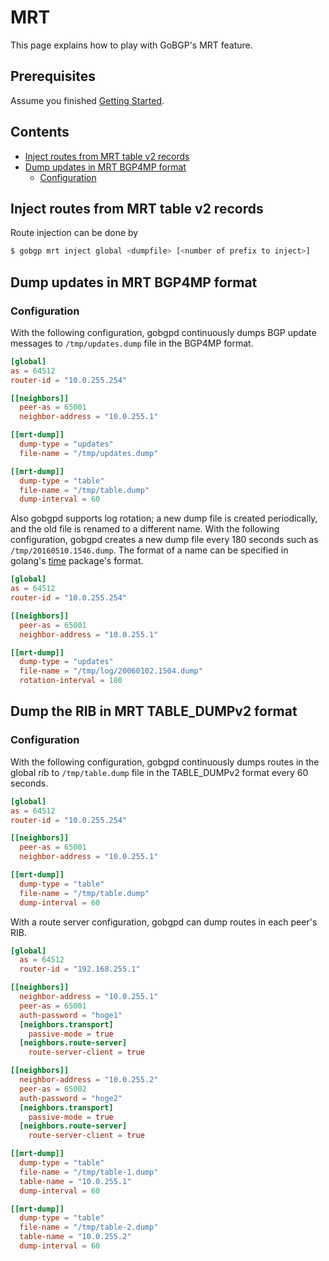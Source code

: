 # MRT

This page explains how to play with GoBGP's MRT feature.

## Prerequisites

Assume you finished [Getting Started](https://github.com/osrg/gobgp/blob/master/docs/sources/getting-started.md).

## Contents
- [Inject routes from MRT table v2 records](#section0)
- [Dump updates in MRT BGP4MP format](#section1)
    - [Configuration](#section1.1)

## <a name="section0"> Inject routes from MRT table v2 records
Route injection can be done by
```bash
$ gobgp mrt inject global <dumpfile> [<number of prefix to inject>]
```

## <a name="section1"> Dump updates in MRT BGP4MP format

### <a name="section1.1"> Configuration

With the following configuration, gobgpd continuously dumps BGP update
messages to `/tmp/updates.dump` file in the BGP4MP format.

```toml
[global]
as = 64512
router-id = "10.0.255.254"

[[neighbors]]
  peer-as = 65001
  neighbor-address = "10.0.255.1"

[[mrt-dump]]
  dump-type = "updates"
  file-name = "/tmp/updates.dump"

[[mrt-dump]]
  dump-type = "table"
  file-name = "/tmp/table.dump"
  dump-interval = 60
```

Also gobgpd supports log rotation; a new dump file is created
periodically, and the old file is renamed to a different name.  With
the following configuration, gobgpd creates a new dump file every 180
seconds such as `/tmp/20160510.1546.dump`. The format of a name can be
specified in golang's
[time](https://golang.org/pkg/time/#pkg-constants) package's format.

```toml
[global]
as = 64512
router-id = "10.0.255.254"

[[neighbors]]
  peer-as = 65001
  neighbor-address = "10.0.255.1"

[[mrt-dump]]
  dump-type = "updates"
  file-name = "/tmp/log/20060102.1504.dump"
  rotation-interval = 180
```

## <a name="section1"> Dump the RIB in MRT TABLE_DUMPv2 format

### <a name="section1.1"> Configuration

With the following configuration, gobgpd continuously dumps routes in
the global rib to `/tmp/table.dump` file in the TABLE_DUMPv2 format
every 60 seconds.


```toml
[global]
as = 64512
router-id = "10.0.255.254"

[[neighbors]]
  peer-as = 65001
  neighbor-address = "10.0.255.1"

[[mrt-dump]]
  dump-type = "table"
  file-name = "/tmp/table.dump"
  dump-interval = 60
```

With a route server configuration, gobgpd can dump routes in each
peer's RIB.


```toml
[global]
  as = 64512
  router-id = "192.168.255.1"

[[neighbors]]
  neighbor-address = "10.0.255.1"
  peer-as = 65001
  auth-password = "hoge1"
  [neighbors.transport]
    passive-mode = true
  [neighbors.route-server]
    route-server-client = true

[[neighbors]]
  neighbor-address = "10.0.255.2"
  peer-as = 65002
  auth-password = "hoge2"
  [neighbors.transport]
    passive-mode = true
  [neighbors.route-server]
    route-server-client = true

[[mrt-dump]]
  dump-type = "table"
  file-name = "/tmp/table-1.dump"
  table-name = "10.0.255.1"
  dump-interval = 60

[[mrt-dump]]
  dump-type = "table"
  file-name = "/tmp/table-2.dump"
  table-name = "10.0.255.2"
  dump-interval = 60
```
